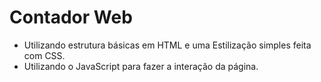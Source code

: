 # Contador Web

- Utilizando estrutura básicas em HTML  e uma Estilização simples feita com CSS.
- Utilizando o JavaScript para fazer a interação da página.
